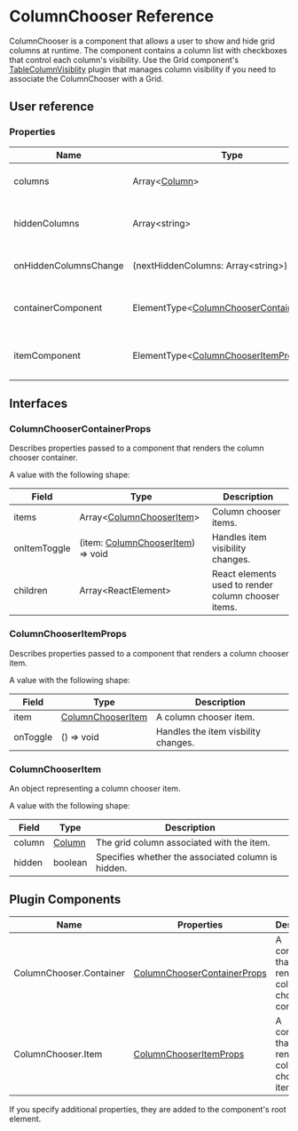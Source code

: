 # ColumnChooser Reference

ColumnChooser is a component that allows a user to show and hide grid columns at runtime. The component contains a column list with checkboxes that control each column's visibility. Use the Grid component's [TableColumnVisiblity](table-column-visibility.md) plugin that manages column visibility if you need to associate the ColumnChooser with a Grid.

## User reference

### Properties

Name | Type | Default | Description
-----|------|---------|------------
columns | Array&lt;[Column](grid.md#column)&gt; | | Columns that ColumnsChooser operates on.
hiddenColumns | Array&lt;string&gt; | [] | An array containing hidden column names.
onHiddenColumnsChange | (nextHiddenColumns: Array&lt;string&gt;) => void | | Handles column visibility changes.
containerComponent | ElementType&lt;[ColumnChooserContainerProps](#columnchoosercontainerprops)&gt; | | A component that renders the column chooser container.
itemComponent | ElementType&lt;[ColumnChooserItemProps](#columnchooseritemprops)&gt; | | A component that renders a column chooser item.

## Interfaces

### ColumnChooserContainerProps

Describes properties passed to a component that renders the column chooser container.

A value with the following shape:

Field | Type | Description
------|------|------------
items | Array&lt;[ColumnChooserItem](#columnchooseritem)&gt; | Column chooser items.
onItemToggle | (item: [ColumnChooserItem](#columnchooseritem)) => void | Handles item visibility changes.
children | Array&lt;ReactElement&gt; | React elements used to render column chooser items.

### ColumnChooserItemProps

Describes properties passed to a component that renders a column chooser item.

A value with the following shape:

Field | Type | Description
------|------|------------
item | [ColumnChooserItem](#columnchooseritem) | A column chooser item.
onToggle | () => void | Handles the item visbility changes.

### ColumnChooserItem

An object representing a column chooser item.

A value with the following shape:

Field | Type | Description
------|------|------------
column | [Column](grid.md#column) | The grid column associated with the item.
hidden | boolean | Specifies whether the associated column is hidden.

## Plugin Components

Name | Properties | Description
-----|------------|------------
ColumnChooser.Container | [ColumnChooserContainerProps](#columnchoosercontainerprops) | A component that renders the column chooser container.
ColumnChooser.Item | [ColumnChooserItemProps](#columnchooseritemprops) | A component that renders a column chooser item.

If you specify additional properties, they are added to the component's root element.
